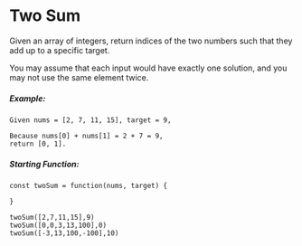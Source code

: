 # Two Sum

Given an array of integers, return indices of the two numbers such that they add up to a specific target.

You may assume that each input would have exactly one solution, and you may not use the same element twice.

##### Example:

```
Given nums = [2, 7, 11, 15], target = 9,

Because nums[0] + nums[1] = 2 + 7 = 9,
return [0, 1].
```

##### Starting Function: 
```
const twoSum = function(nums, target) {
    
}

twoSum([2,7,11,15],9)
twoSum([0,0,3,13,100],0)
twoSum([-3,13,100,-100],10)
```